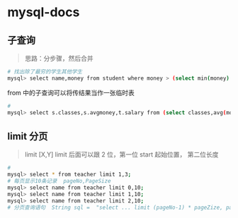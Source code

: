 # mysql-docs

## 子查询

> 思路：分步骤，然后合并

```bash
# 找出除了最穷的学生其他学生
mysql> select name,money from student where money > (select min(money) from student);
```

from 中的子查询可以将传结果当作一张临时表

```bash
#
mysql> select s.classes,s.avgmoney,t.salary from (select classes,avg(money) as avgmoney from student group by classes) s join teacher t on s.avgmoney > 800;
```

## limit 分页

> limit [X,Y] limit 后面可以跟 2 位，第一位 start 起始位置， 第二位长度

```bash
#
mysql> select * from teacher limit 1,3;
# 每页显示10条记录  pageNo,PageSize
mysql> select name from teacher limit 0,10;
mysql> select name from teacher limit 1,10;
mysql> select name from teacher limit 2,10;
# 分页查询语句  String sql =  "select ... limit (pageNo-1) * pageZize, pageSize"
```
